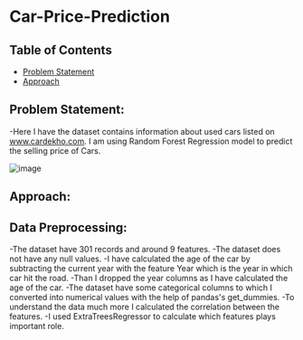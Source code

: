 
# Car-Price-Prediction
## Table of Contents
* [Problem Statement](#Problem-Statement)
* [Approach](#Approach)



## Problem Statement:
-Here I have the dataset contains information about used cars listed on www.cardekho.com. I am using Random Forest Regression model to predict the selling price of Cars.

![image](https://user-images.githubusercontent.com/55452866/107490653-2d199700-6bb0-11eb-9249-808619568455.png)

## Approach:
## Data Preprocessing:
-The dataset have 301 records and around 9 features.
-The dataset does not have any null values.
-I have calculated the age of the car by subtracting the current year with the feature Year which is the year in which car hit the road.
-Than I dropped the year columns as I have calculated the age of the car.
-The dataset have some categorical columns to which I converted into numerical values with the help of pandas's get_dummies.
-To understand the data much more I calculated the correlation between the features.
-I used ExtraTreesRegressor to calculate which features plays important role.


